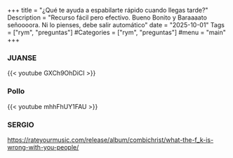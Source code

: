 +++
title = "¿Qué te ayuda a espabilarte rápido cuando llegas tarde?"
Description = "Recurso fácil pero efectivo. Bueno Bonito y Baraaaato señoooora. Ni lo pienses, debe salir automático"
date = "2025-10-01"
Tags = ["rym", "preguntas"]
#Categories = ["rym", "preguntas"]
#menu = "main"
+++

### JUANSE

{{< youtube GXCh9OhDiCI >}}

### Pollo

{{< youtube mhhFhUY1FAU >}}

### SERGIO

https://rateyourmusic.com/release/album/combichrist/what-the-f_k-is-wrong-with-you-people/

